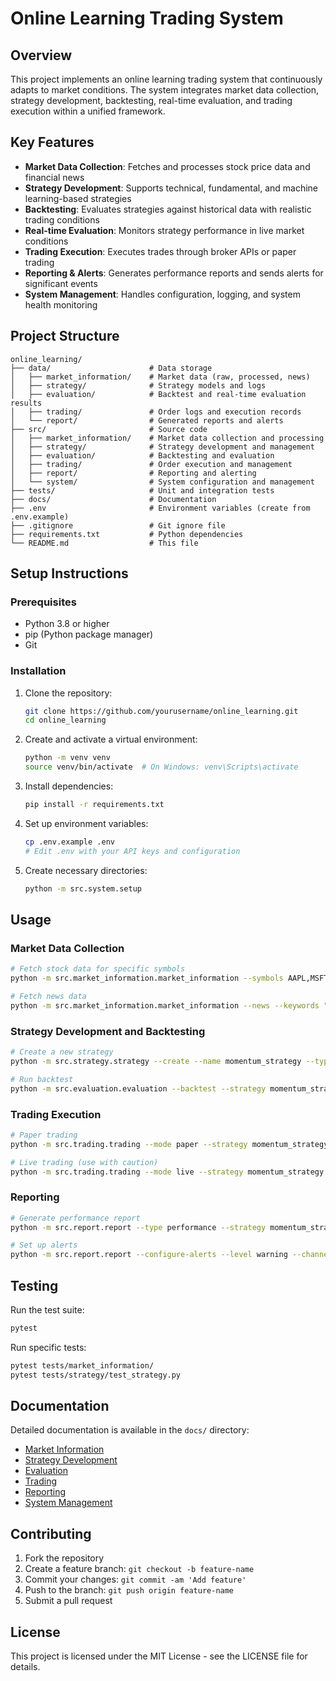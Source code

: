 # Online Learning Trading System

## Overview

This project implements an online learning trading system that continuously adapts to market conditions. The system integrates market data collection, strategy development, backtesting, real-time evaluation, and trading execution within a unified framework.

## Key Features

- **Market Data Collection**: Fetches and processes stock price data and financial news
- **Strategy Development**: Supports technical, fundamental, and machine learning-based strategies
- **Backtesting**: Evaluates strategies against historical data with realistic trading conditions
- **Real-time Evaluation**: Monitors strategy performance in live market conditions
- **Trading Execution**: Executes trades through broker APIs or paper trading
- **Reporting & Alerts**: Generates performance reports and sends alerts for significant events
- **System Management**: Handles configuration, logging, and system health monitoring

## Project Structure

```
online_learning/
├── data/                      # Data storage
│   ├── market_information/    # Market data (raw, processed, news)
│   ├── strategy/              # Strategy models and logs
│   ├── evaluation/            # Backtest and real-time evaluation results
│   ├── trading/               # Order logs and execution records
│   └── report/                # Generated reports and alerts
├── src/                       # Source code
│   ├── market_information/    # Market data collection and processing
│   ├── strategy/              # Strategy development and management
│   ├── evaluation/            # Backtesting and evaluation
│   ├── trading/               # Order execution and management
│   ├── report/                # Reporting and alerting
│   └── system/                # System configuration and management
├── tests/                     # Unit and integration tests
├── docs/                      # Documentation
├── .env                       # Environment variables (create from .env.example)
├── .gitignore                 # Git ignore file
├── requirements.txt           # Python dependencies
└── README.md                  # This file
```

## Setup Instructions

### Prerequisites

- Python 3.8 or higher
- pip (Python package manager)
- Git

### Installation

1. Clone the repository:
   ```bash
   git clone https://github.com/yourusername/online_learning.git
   cd online_learning
   ```

2. Create and activate a virtual environment:
   ```bash
   python -m venv venv
   source venv/bin/activate  # On Windows: venv\Scripts\activate
   ```

3. Install dependencies:
   ```bash
   pip install -r requirements.txt
   ```

4. Set up environment variables:
   ```bash
   cp .env.example .env
   # Edit .env with your API keys and configuration
   ```

5. Create necessary directories:
   ```bash
   python -m src.system.setup
   ```

## Usage

### Market Data Collection

```bash
# Fetch stock data for specific symbols
python -m src.market_information.market_information --symbols AAPL,MSFT,GOOGL --start-date 2023-01-01

# Fetch news data
python -m src.market_information.market_information --news --keywords "technology,earnings" --start-date 2023-01-01
```

### Strategy Development and Backtesting

```bash
# Create a new strategy
python -m src.strategy.strategy --create --name momentum_strategy --type technical

# Run backtest
python -m src.evaluation.evaluation --backtest --strategy momentum_strategy --start-date 2023-01-01 --end-date 2023-06-30
```

### Trading Execution

```bash
# Paper trading
python -m src.trading.trading --mode paper --strategy momentum_strategy

# Live trading (use with caution)
python -m src.trading.trading --mode live --strategy momentum_strategy
```

### Reporting

```bash
# Generate performance report
python -m src.report.report --type performance --strategy momentum_strategy --format html

# Set up alerts
python -m src.report.report --configure-alerts --level warning --channel email
```

## Testing

Run the test suite:

```bash
pytest
```

Run specific tests:

```bash
pytest tests/market_information/
pytest tests/strategy/test_strategy.py
```

## Documentation

Detailed documentation is available in the `docs/` directory:

- [Market Information](docs/market_information.md)
- [Strategy Development](docs/strategy.md)
- [Evaluation](docs/evaluation.md)
- [Trading](docs/trading.md)
- [Reporting](docs/report.md)
- [System Management](docs/system.md)

## Contributing

1. Fork the repository
2. Create a feature branch: `git checkout -b feature-name`
3. Commit your changes: `git commit -am 'Add feature'`
4. Push to the branch: `git push origin feature-name`
5. Submit a pull request

## License

This project is licensed under the MIT License - see the LICENSE file for details.